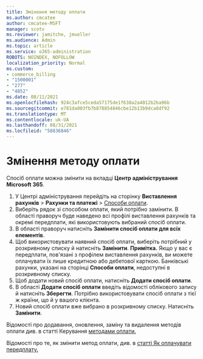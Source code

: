 ```yaml
---
title: Змінення методу оплати
ms.author: cmcatee
author: cmcatee-MSFT
manager: scotv
ms.reviewer: jamitche, jmueller
ms.audience: Admin
ms.topic: article
ms.service: o365-administration
ROBOTS: NOINDEX, NOFOLLOW
localization_priority: Normal
ms.custom:
- commerce_billing
- "1500001"
- "277"
- "4852"
ms.date: 08/11/2021
ms.openlocfilehash: 924c3afce5ceda57175de1f638a2a4012b2ba96b
ms.sourcegitcommit: e781da003fb7b878854846cbe12b13b9dca8df92
ms.translationtype: MT
ms.contentlocale: uk-UA
ms.lasthandoff: 08/31/2021
ms.locfileid: "58836846"
---
```

# <a name="change-payment-method"></a>Змінення методу оплати

Спосіб оплати можна змінити на вкладці **Центр адміністрування Microsoft 365**.
  
1. У Центрі адміністрування перейдіть на сторінку **Виставлення рахунків** > **Рахунки та платежі** > [Способи оплати](https://go.microsoft.com/fwlink/p/?linkid=2018806).
2. Виберіть рядок зі способом оплати, який потрібно замінити. В області праворуч буде наведено всі профілі виставлення рахунків та окремі передплати, які використовують вибраний спосіб оплати.
3. В області праворуч натисніть **Замінити спосіб оплати для всіх елементів**.
4. Щоб використовувати наявний спосіб оплати, виберіть потрібний у розкривному списку й натисніть **Замінити**.
    **Примітка.** Якщо у вас є передплати, пов'язані з профілем виставлення рахунків, ви можете оплачувати їх лише кредитною або дебетової карткою. Банківські рахунки, указані на сторінці **Способи оплати**, недоступні в розкривному списку.
5. Щоб додати новий спосіб оплати, натисніть **Додати спосіб оплати**.
6. В області **Додати спосіб оплати** введіть відомості облікового запису й натисніть **Зберегти**. Потрібно використовувати спосіб оплати з тієї ж країни, що й у вашого клієнта.
7. Новий спосіб оплати вже вибрано в розкривному списку. Натисніть **Замінити**.

Відомості про додавання, оновлення, заміну та видалення методів оплати див. в статті Керування [методами оплати.](https://docs.microsoft.com/microsoft-365/commerce/billing-and-payments/manage-payment-methods)

Відомості про те, як змінити метод оплати, див. в [статті Як оплачувати передплату.](https://docs.microsoft.com/microsoft-365/commerce/billing-and-payments/pay-for-your-subscription)